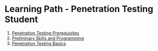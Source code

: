 # Learning Path - Penetration Testing Student

1. [Penetration Testing Prerequisites](eJPT/1of3-penetration-testing-prerequisites.md)
2. [Preliminary Skills and Programming](eJPT/2of3-preliminary-skills-and-programming.md)
3. [Penetration Testing Basics](eJPT/3of3-penetration-testing-basics.md)

<!--
To do:
- [ ] Make a tool list
- [ ] Link in 'notes' section (under this repo/website)
-->